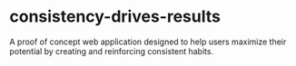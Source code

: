 # consistency-drives-results
A proof of concept web application designed to help users maximize their potential by creating and reinforcing consistent habits.
